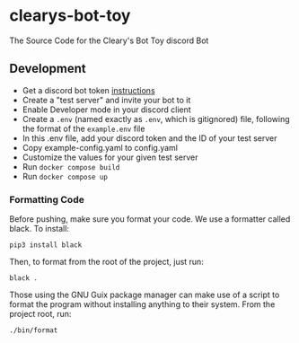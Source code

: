 # clearys-bot-toy
The Source Code for the Cleary's Bot Toy discord Bot

## Development

- Get a discord bot token [instructions](https://www.writebots.com/discord-bot-token/)
- Create a "test server" and invite your bot to it
- Enable Developer mode in your discord client
- Create a `.env` (named exactly as `.env`, which is gitignored) file, following the format of the `example.env` file
- In this .env file, add your discord token and the ID of your test server
- Copy example-config.yaml to config.yaml
- Customize the values for your given test server
- Run `docker compose build`
- Run `docker compose up`

### Formatting Code

Before pushing, make sure you format your code. We use a formatter called black. To install:

```shell
pip3 install black
```

Then, to format from the root of the project, just run:

```shell
black .
```

Those using the GNU Guix package manager can make use of a script to format the program without installing anything to their system. From the project root, run:

```shell
./bin/format
```
